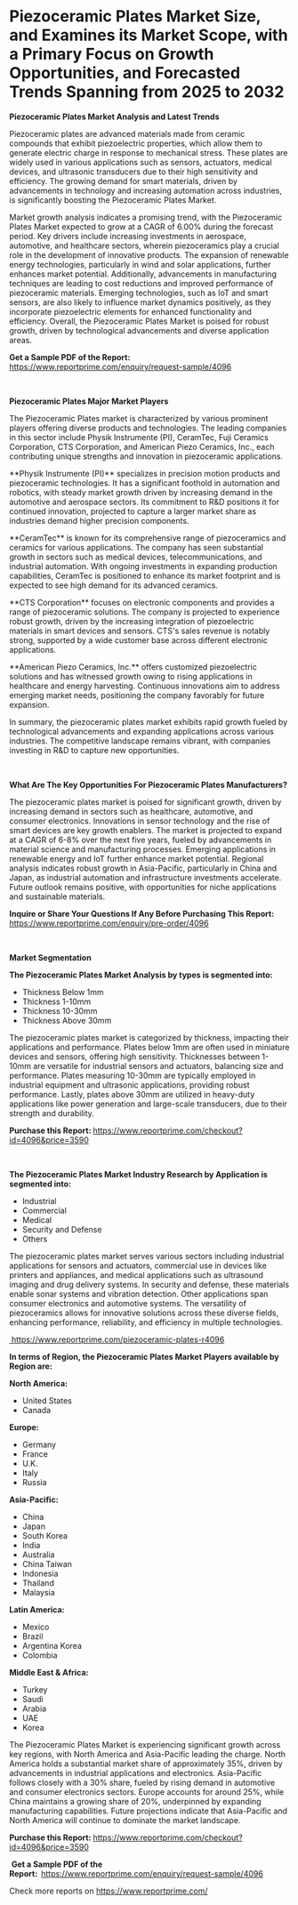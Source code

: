 <p><h1>Piezoceramic Plates Market Size, and Examines its Market Scope, with a Primary Focus on Growth Opportunities, and Forecasted Trends Spanning from 2025 to 2032</h1></p><p><strong>Piezoceramic Plates Market Analysis and Latest Trends</strong></p>
<p><p>Piezoceramic plates are advanced materials made from ceramic compounds that exhibit piezoelectric properties, which allow them to generate electric charge in response to mechanical stress. These plates are widely used in various applications such as sensors, actuators, medical devices, and ultrasonic transducers due to their high sensitivity and efficiency. The growing demand for smart materials, driven by advancements in technology and increasing automation across industries, is significantly boosting the Piezoceramic Plates Market.</p><p>Market growth analysis indicates a promising trend, with the Piezoceramic Plates Market expected to grow at a CAGR of 6.00% during the forecast period. Key drivers include increasing investments in aerospace, automotive, and healthcare sectors, wherein piezoceramics play a crucial role in the development of innovative products. The expansion of renewable energy technologies, particularly in wind and solar applications, further enhances market potential. Additionally, advancements in manufacturing techniques are leading to cost reductions and improved performance of piezoceramic materials. Emerging technologies, such as IoT and smart sensors, are also likely to influence market dynamics positively, as they incorporate piezoelectric elements for enhanced functionality and efficiency. Overall, the Piezoceramic Plates Market is poised for robust growth, driven by technological advancements and diverse application areas.</p></p>
<p><strong>Get a Sample PDF of the Report:&nbsp;</strong> <a href="https://www.reportprime.com/enquiry/request-sample/4096?utm_campaign=2760&utm_medium=2&utm_source=Github&utm_content=ia&utm_term=18032025&utm_id=piezoceramic-plates">https://www.reportprime.com/enquiry/request-sample/4096</a></p>
<p>&nbsp;</p>
<p><strong>Piezoceramic Plates Major Market Players</strong></p>
<p><p>The Piezoceramic Plates market is characterized by various prominent players offering diverse products and technologies. The leading companies in this sector include Physik Instrumente (PI), CeramTec, Fuji Ceramics Corporation, CTS Corporation, and American Piezo Ceramics, Inc., each contributing unique strengths and innovation in piezoceramic applications.</p><p>**Physik Instrumente (PI)** specializes in precision motion products and piezoceramic technologies. It has a significant foothold in automation and robotics, with steady market growth driven by increasing demand in the automotive and aerospace sectors. Its commitment to R&D positions it for continued innovation, projected to capture a larger market share as industries demand higher precision components.</p><p>**CeramTec** is known for its comprehensive range of piezoceramics and ceramics for various applications. The company has seen substantial growth in sectors such as medical devices, telecommunications, and industrial automation. With ongoing investments in expanding production capabilities, CeramTec is positioned to enhance its market footprint and is expected to see high demand for its advanced ceramics.</p><p>**CTS Corporation** focuses on electronic components and provides a range of piezoceramic solutions. The company is projected to experience robust growth, driven by the increasing integration of piezoelectric materials in smart devices and sensors. CTS's sales revenue is notably strong, supported by a wide customer base across different electronic applications.</p><p>**American Piezo Ceramics, Inc.** offers customized piezoelectric solutions and has witnessed growth owing to rising applications in healthcare and energy harvesting. Continuous innovations aim to address emerging market needs, positioning the company favorably for future expansion.</p><p>In summary, the piezoceramic plates market exhibits rapid growth fueled by technological advancements and expanding applications across various industries. The competitive landscape remains vibrant, with companies investing in R&D to capture new opportunities.</p></p>
<p>&nbsp;</p>
<p><strong>What Are The Key Opportunities For Piezoceramic Plates Manufacturers?</strong></p>
<p><p>The piezoceramic plates market is poised for significant growth, driven by increasing demand in sectors such as healthcare, automotive, and consumer electronics. Innovations in sensor technology and the rise of smart devices are key growth enablers. The market is projected to expand at a CAGR of 6-8% over the next five years, fueled by advancements in material science and manufacturing processes. Emerging applications in renewable energy and IoT further enhance market potential. Regional analysis indicates robust growth in Asia-Pacific, particularly in China and Japan, as industrial automation and infrastructure investments accelerate. Future outlook remains positive, with opportunities for niche applications and sustainable materials.</p></p>
<p><strong>Inquire or Share Your Questions If Any Before Purchasing This Report:</strong> <a href="https://www.reportprime.com/enquiry/pre-order/4096?utm_campaign=2760&utm_medium=2&utm_source=Github&utm_content=ia&utm_term=18032025&utm_id=piezoceramic-plates">https://www.reportprime.com/enquiry/pre-order/4096</a></p>
<p>&nbsp;</p>
<p><strong>Market Segmentation</strong></p>
<p><strong>The Piezoceramic Plates Market Analysis by types is segmented into:</strong></p>
<p><ul><li>Thickness Below 1mm</li><li>Thickness 1-10mm</li><li>Thickness 10-30mm</li><li>Thickness Above 30mm</li></ul></p>
<p><p>The piezoceramic plates market is categorized by thickness, impacting their applications and performance. Plates below 1mm are often used in miniature devices and sensors, offering high sensitivity. Thicknesses between 1-10mm are versatile for industrial sensors and actuators, balancing size and performance. Plates measuring 10-30mm are typically employed in industrial equipment and ultrasonic applications, providing robust performance. Lastly, plates above 30mm are utilized in heavy-duty applications like power generation and large-scale transducers, due to their strength and durability.</p></p>
<p><strong>Purchase this Report:&nbsp;</strong><a href="https://www.reportprime.com/checkout?id=4096&price=3590&utm_campaign=2760&utm_medium=2&utm_source=Github&utm_content=ia&utm_term=18032025&utm_id=piezoceramic-plates">https://www.reportprime.com/checkout?id=4096&price=3590</a></p>
<p>&nbsp;</p>
<p><strong>The Piezoceramic Plates Market Industry Research by Application is segmented into:</strong></p>
<p><ul><li>Industrial</li><li>Commercial</li><li>Medical</li><li>Security and Defense</li><li>Others</li></ul></p>
<p><p>The piezoceramic plates market serves various sectors including industrial applications for sensors and actuators, commercial use in devices like printers and appliances, and medical applications such as ultrasound imaging and drug delivery systems. In security and defense, these materials enable sonar systems and vibration detection. Other applications span consumer electronics and automotive systems. The versatility of piezoceramics allows for innovative solutions across these diverse fields, enhancing performance, reliability, and efficiency in multiple technologies.</p></p>
<p><a href="https://www.reportprime.com/piezoceramic-plates-r4096?utm_campaign=2760&utm_medium=2&utm_source=Github&utm_content=ia&utm_term=18032025&utm_id=piezoceramic-plates">&nbsp;https://www.reportprime.com/piezoceramic-plates-r4096</a></p>
<p><strong>In terms of Region, the Piezoceramic Plates Market Players available by Region are:</strong></p>
<p>
    <p> <strong> North America: </strong>
        <ul>
            <li>United States</li>
            <li>Canada</li>
        </ul>
        </p> 
    <p> <strong> Europe: </strong>
        <ul>
            <li>Germany</li>
            <li>France</li>
            <li>U.K.</li>
            <li>Italy</li>
            <li>Russia</li>
        </ul>
        </p> 
    <p> <strong> Asia-Pacific: </strong>
        <ul>
            <li>China</li>
            <li>Japan</li>
            <li>South Korea</li>
            <li>India</li>
            <li>Australia</li>
            <li>China Taiwan</li>
            <li>Indonesia</li>
            <li>Thailand</li>
            <li>Malaysia</li>
        </ul>
        </p> 
    <p> <strong> Latin America: </strong>
        <ul>
            <li>Mexico</li>
            <li>Brazil</li>
            <li>Argentina Korea</li>
            <li>Colombia</li>
        </ul>
        </p> 
    <p> <strong> Middle East & Africa: </strong>
        <ul>
            <li>Turkey</li>
            <li>Saudi</li>
            <li>Arabia</li>
            <li>UAE</li>
            <li>Korea</li>
        </ul>
    </p>
    </p>
<p><p>The Piezoceramic Plates Market is experiencing significant growth across key regions, with North America and Asia-Pacific leading the charge. North America holds a substantial market share of approximately 35%, driven by advancements in industrial applications and electronics. Asia-Pacific follows closely with a 30% share, fueled by rising demand in automotive and consumer electronics sectors. Europe accounts for around 25%, while China maintains a growing share of 20%, underpinned by expanding manufacturing capabilities. Future projections indicate that Asia-Pacific and North America will continue to dominate the market landscape.</p></p>
<p><strong>Purchase this Report: </strong><a href="https://www.reportprime.com/checkout?id=4096&price=3590&utm_campaign=2760&utm_medium=2&utm_source=Github&utm_content=ia&utm_term=18032025&utm_id=piezoceramic-plates">https://www.reportprime.com/checkout?id=4096&price=3590</a></p>
<p>&nbsp;<strong>Get a Sample PDF of the Report:&nbsp;&nbsp;</strong><a href="https://www.reportprime.com/enquiry/request-sample/4096?utm_campaign=2760&utm_medium=2&utm_source=Github&utm_content=ia&utm_term=18032025&utm_id=piezoceramic-plates">https://www.reportprime.com/enquiry/request-sample/4096</a></p>
<p><strong></strong></p>
<p>Check more reports on <a href="https://www.reportprime.com/?utm_campaign=2760&utm_medium=2&utm_source=Github&utm_content=ia&utm_term=18032025&utm_id=piezoceramic-plates">https://www.reportprime.com/</a></p>